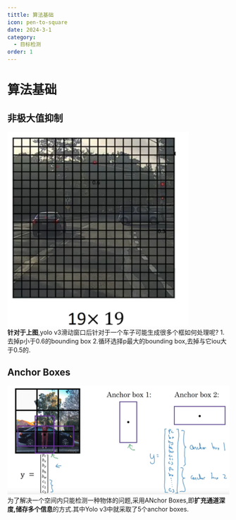 ```yaml
---
tittle: 算法基础
icon: pen-to-square
date: 2024-3-1
category:
  - 目标检测
order: 1
---
```

# 算法基础
## 非极大值抑制  
![](public/1.png)  
**针对于上图**,yolo v3滑动窗口后针对于一个车子可能生成很多个框如何处理呢?
1.去掉p小于0.6的bounding box
2.循环选择p最大的bounding box,去掉与它iou大于0.5的.
## Anchor Boxes
![alt text](public/2.png)
为了解决一个空间内只能检测一种物体的问题,采用ANchor Boxes,即**扩充通道深度,储存多个信息**的方式.其中Yolo v3中就采取了5个anchor boxes.